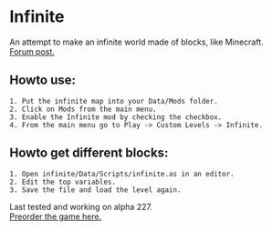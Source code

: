 # Infinite
An attempt to make an infinite world made of blocks, like Minecraft.   
[Forum post.](http://forums.wolfire.com/viewtopic.php?f=16&t=39721)  
## Howto use:  
	1. Put the infinite map into your Data/Mods folder.   
	2. Click on Mods from the main menu.   
	3. Enable the Infinite mod by checking the checkbox.  
	4. From the main menu go to Play -> Custom Levels -> Infinite.   

## Howto get different blocks:  
	1. Open infinite/Data/Scripts/infinite.as in an editor.   
	2. Edit the top variables.   
	3. Save the file and load the level again.   

Last tested and working on alpha 227.  
[Preorder the game here.](http://www.wolfire.com/overgrowth)
